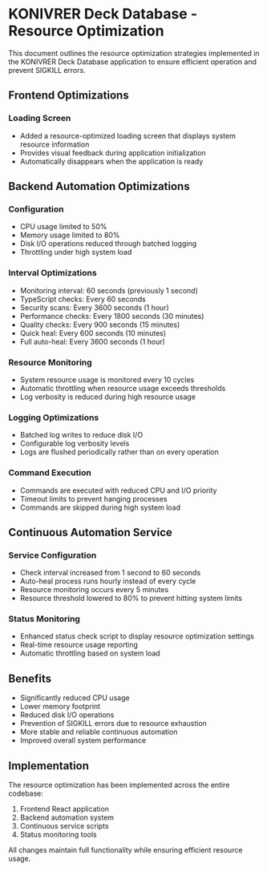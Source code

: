 # KONIVRER Deck Database - Resource Optimization

This document outlines the resource optimization strategies implemented in the KONIVRER Deck Database application to ensure efficient operation and prevent SIGKILL errors.

## Frontend Optimizations

### Loading Screen
- Added a resource-optimized loading screen that displays system resource information
- Provides visual feedback during application initialization
- Automatically disappears when the application is ready

## Backend Automation Optimizations

### Configuration
- CPU usage limited to 50%
- Memory usage limited to 80%
- Disk I/O operations reduced through batched logging
- Throttling under high system load

### Interval Optimizations
- Monitoring interval: 60 seconds (previously 1 second)
- TypeScript checks: Every 60 seconds
- Security scans: Every 3600 seconds (1 hour)
- Performance checks: Every 1800 seconds (30 minutes)
- Quality checks: Every 900 seconds (15 minutes)
- Quick heal: Every 600 seconds (10 minutes)
- Full auto-heal: Every 3600 seconds (1 hour)

### Resource Monitoring
- System resource usage is monitored every 10 cycles
- Automatic throttling when resource usage exceeds thresholds
- Log verbosity is reduced during high resource usage

### Logging Optimizations
- Batched log writes to reduce disk I/O
- Configurable log verbosity levels
- Logs are flushed periodically rather than on every operation

### Command Execution
- Commands are executed with reduced CPU and I/O priority
- Timeout limits to prevent hanging processes
- Commands are skipped during high system load

## Continuous Automation Service

### Service Configuration
- Check interval increased from 1 second to 60 seconds
- Auto-heal process runs hourly instead of every cycle
- Resource monitoring occurs every 5 minutes
- Resource threshold lowered to 80% to prevent hitting system limits

### Status Monitoring
- Enhanced status check script to display resource optimization settings
- Real-time resource usage reporting
- Automatic throttling based on system load

## Benefits

- Significantly reduced CPU usage
- Lower memory footprint
- Reduced disk I/O operations
- Prevention of SIGKILL errors due to resource exhaustion
- More stable and reliable continuous automation
- Improved overall system performance

## Implementation

The resource optimization has been implemented across the entire codebase:

1. Frontend React application
2. Backend automation system
3. Continuous service scripts
4. Status monitoring tools

All changes maintain full functionality while ensuring efficient resource usage.